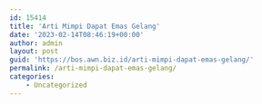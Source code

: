 ```yaml
---
id: 15414
title: 'Arti Mimpi Dapat Emas Gelang'
date: '2023-02-14T08:46:19+00:00'
author: admin
layout: post
guid: 'https://bos.awn.biz.id/arti-mimpi-dapat-emas-gelang/'
permalink: /arti-mimpi-dapat-emas-gelang/
categories:
    - Uncategorized
---
```


